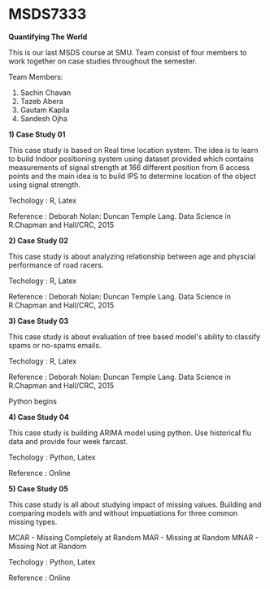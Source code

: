 # MSDS7333

**Quantifying The World**

This is our last MSDS course at SMU. Team consist of four members to work together on case studies throughout the semester.

Team Members:

1) Sachin Chavan
2) Tazeb Abera
3) Gautam Kapila
4) Sandesh Ojha


**1) Case Study 01** 

This case study is based on Real time location system. The idea is to learn to build Indoor positioning system using dataset provided which contains measurements of signal strength at 166 different position from 6 access points and the main idea is to build IPS to determine location of the object using signal strength.

Techology : R, Latex

Reference : Deborah Nolan: Duncan Temple Lang. Data Science in R.Chapman and Hall/CRC, 2015


**2) Case Study 02** 

This case study is about analyzing relationship between age and physcial performance of road racers.

Techology : R, Latex

Reference : Deborah Nolan: Duncan Temple Lang. Data Science in R.Chapman and Hall/CRC, 2015

**3) Case Study 03** 

This case study is about evaluation of tree based model's ability to classify spams or no-spams emails. 

Techology : R, Latex

Reference : Deborah Nolan: Duncan Temple Lang. Data Science in R.Chapman and Hall/CRC, 2015


Python begins

**4) Case Study 04** 

This case study is building ARIMA model using python. Use historical flu data and provide four week farcast. 

Techology : Python, Latex

Reference : Online


**5) Case Study 05** 

This case study is all about studying impact of missing values. Building and comparing models with and without impuatiations for three common missing types.

MCAR - Missing Completely at Random
MAR  - Missing at Random 
MNAR - Missing Not at Random

Techology : Python, Latex

Reference : Online
